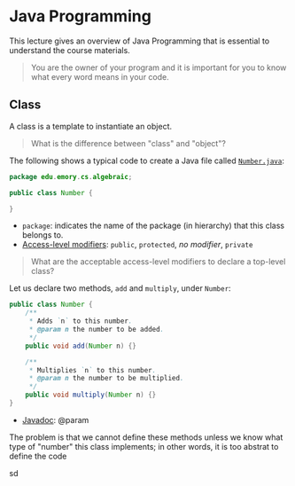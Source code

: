 # Java Programming

This lecture gives an overview of Java Programming that is essential to understand the course materials.
> You are the owner of your program and it is important for you to know what every word means in your code. 

## Class

A class is a template to instantiate an object.
> What is the difference between "class" and "object"?

The following shows a typical code to create a Java file called [`Number.java`](../src/main/java/edu/emory/cs/number/Number.java):

```java
package edu.emory.cs.algebraic;

public class Number {

}
```

* `package`: indicates the name of the package (in hierarchy) that this class belongs to.
* [Access-level modifiers](https://docs.oracle.com/javase/tutorial/java/javaOO/accesscontrol.html): `public`, `protected`, _no modifier_, `private`
> What are the acceptable access-level modifiers to declare a top-level class?

Let us declare two methods, `add` and `multiply`, under `Number`:

```java
public class Number {
    /**
     * Adds `n` to this number.
     * @param n the number to be added.
     */
    public void add(Number n) {}

    /**
     * Multiplies `n` to this number.
     * @param n the number to be multiplied.
     */
    public void multiply(Number n) {}
}
```

* [Javadoc](https://docs.oracle.com/en/java/javase/14/docs/specs/javadoc/doc-comment-spec.html): @param

The problem is that we cannot define these methods unless we know what type of "number" this class implements; in other words, it is too abstrat to define the code
  




sd


 
